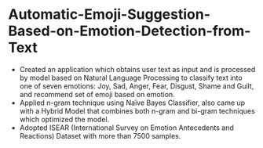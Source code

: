 # Automatic-Emoji-Suggestion-Based-on-Emotion-Detection-from-Text
- Created an application which obtains user text as input and is processed by model based on Natural Language Processing to classify text into one of seven emotions: Joy, Sad, Anger, Fear, Disgust, Shame and Guilt, and recommend set of emoji based on emotion. 
- Applied n-gram technique using Naïve Bayes Classifier, also came up with a Hybrid Model that combines both n-gram and bi-gram techniques which optimized the model. 
- Adopted ISEAR (International Survey on Emotion Antecedents and Reactions) Dataset with more than 7500 samples.
